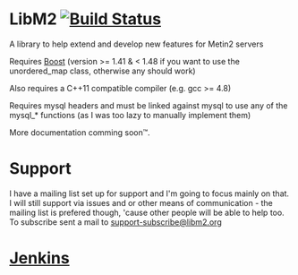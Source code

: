 LibM2 [![Build Status](http://jenkins.libm2.org:8180/job/LibM2/badge/icon)](http://jenkins.libm2.org:8180/job/LibM2/)
=====
A library to help extend and develop new features for Metin2 servers

Requires [Boost](http://sourceforge.net/projects/boost/) (version >= 1.41 & < 1.48 if you want to use the unordered_map class, otherwise any should work)

Also requires a C++11 compatible compiler (e.g. gcc >= 4.8)

Requires mysql headers and must be linked against mysql to use any of the mysql_* functions (as I was too lazy to manually implement them)

More documentation comming soon™.

Support
====
I have a mailing list set up for support and I'm going to focus mainly on that.
I will still support via issues and or other means of communication - the mailing list is prefered though, 'cause other people will be able to help too.
To subscribe sent a mail to support-subscribe@libm2.org

[Jenkins](http://jenkins.libm2.org)
====
